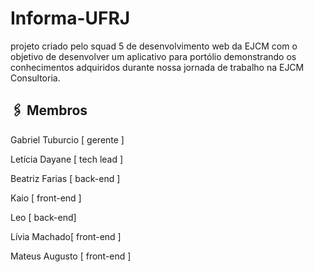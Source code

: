 # Informa-UFRJ

projeto criado pelo squad 5 de desenvolvimento web da EJCM com o objetivo de desenvolver um aplicativo para portólio demonstrando os conhecimentos adquiridos durante nossa jornada de trabalho na EJCM Consultoria.

##  🖇️ Membros 
<p>Gabriel Tuburcio [ gerente ]</p>
<p>Letícia Dayane [ tech lead ]</p>
<p>Beatriz Farias [ back-end ]</p>
<p>Kaio [ front-end ]</p>
<p>Leo [ back-end]</p>
<p>Lívia Machado[ front-end ]</p>
<p>Mateus Augusto [ front-end ]</p>
